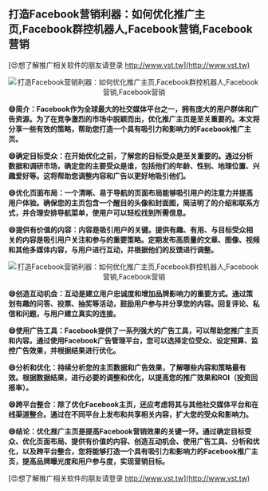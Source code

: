 ## **打造Facebook营销利器：如何优化推广主页,Facebook群控机器人,Facebook营销,Facebook营销**

[😍想了解推广相关软件的朋友请登录 http://www.vst.tw](http://www.vst.tw)

 <center><img src="https://vst.tw/MP4/tuiguang/png/4.png" alt="打造Facebook营销利器：如何优化推广主页,Facebook群控机器人,Facebook营销,Facebook营销"></center>

**😄简介：Facebook作为全球最大的社交媒体平台之一，拥有庞大的用户群体和广告资源。为了在竞争激烈的市场中脱颖而出，优化推广主页是至关重要的。本文将分享一些有效的策略，帮助您打造一个具有吸引力和影响力的Facebook推广主页。**

**😄确定目标受众：在开始优化之前，了解您的目标受众是至关重要的。通过分析数据和调研市场，确定您的主要受众是谁，包括他们的年龄、性别、地理位置、兴趣爱好等。这将帮助您调整内容和广告以更好地吸引他们。**

**😄优化页面布局：一个清晰、易于导航的页面布局能够吸引用户的注意力并提高用户体验。确保您的主页包含一个醒目的头像和封面图，简洁明了的介绍和联系方式，并合理安排导航菜单，使用户可以轻松找到所需信息。**

**😄提供有价值的内容：内容是吸引用户的关键。提供有趣、有用、与目标受众相关的内容是吸引用户关注和参与的重要策略。定期发布高质量的文章、图像、视频和其他多媒体内容，与用户进行互动，并根据他们的反馈进行调整。**

 <center><img src="https://vst.tw/MP4/tuiguang/png/2.png" alt="打造Facebook营销利器：如何优化推广主页,Facebook群控机器人,Facebook营销,Facebook营销"></center>

**😄创造互动机会：互动是建立用户忠诚度和增加品牌影响力的重要方式。通过策划有趣的问答、投票、抽奖等活动，鼓励用户参与并分享您的内容。回复评论、私信和问题，与用户建立真实的连接。**

**😄使用广告工具：Facebook提供了一系列强大的广告工具，可以帮助您推广主页和内容。通过使用Facebook广告管理平台，您可以选择定位受众、设定预算、监控广告效果，并根据结果进行优化。**

**😄分析和优化：持续分析您的主页数据和广告效果，了解哪些内容和策略最有效。根据数据结果，进行必要的调整和优化，以提高您的推广效果和ROI（投资回报率）。**

**😄跨平台整合：除了优化Facebook主页，还应考虑将其与其他社交媒体平台和在线渠道整合。通过在不同平台上发布和共享相关内容，扩大您的受众和影响力。**

**😄结论：优化推广主页是提高Facebook营销效果的关键一环。通过确定目标受众、优化页面布局、提供有价值的内容、创造互动机会、使用广告工具、分析和优化，以及跨平台整合，您将能够打造一个具有吸引力和影响力的Facebook推广主页，提高品牌曝光度和用户参与度，实现营销目标。**

[😍想了解推广相关软件的朋友请登录 http://www.vst.tw](http://www.vst.tw)



